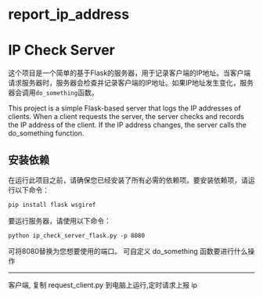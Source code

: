 # report_ip_address


# IP Check Server
这个项目是一个简单的基于Flask的服务器，用于记录客户端的IP地址。当客户端请求服务器时，服务器会检查并记录客户端的IP地址。如果IP地址发生变化，服务器会调用`do_something`函数。

This project is a simple Flask-based server that logs the IP addresses of clients. When a client requests the server, the server checks and records the IP address of the client. If the IP address changes, the server calls the do_something function.

## 安装依赖

在运行此项目之前，请确保您已经安装了所有必需的依赖项。要安装依赖项，请运行以下命令：

```bash
pip install flask wsgiref
```

要运行服务器，请使用以下命令：
```
python ip_check_server_flask.py -p 8080
```

可将8080替换为您想要使用的端口。
可自定义 do_something 函数要进行什么操作

---

客户端, 复制 request_client.py 到电脑上运行,定时请求上报 ip

